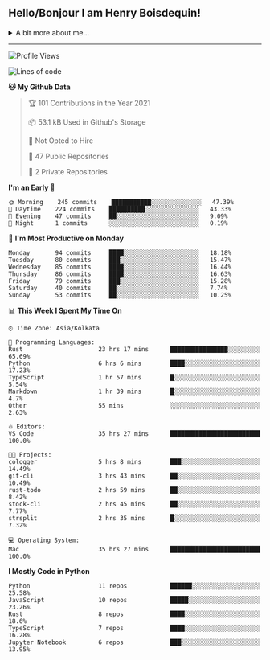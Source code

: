 <!--
**henryboisdequin/henryboisdequin** is a ✨ _special_ ✨ repository because its `README.md` (this file) appears on your GitHub profile.

Here are some ideas to get you started:

- 🔭 I’m currently working on ...
- 🌱 I’m currently learning ...
- 👯 I’m looking to collaborate on ...
- 🤔 I’m looking for help with ...
- 💬 Ask me about ...
- 📫 How to reach me: ...
- 😄 Pronouns: ...
- ⚡ Fun fact: ...
-->
<h2>Hello/Bonjour I am Henry Boisdequin!</h2>

<p align="middle">
    
<!-- https://iconmonstr.com/ -->

<details>
<summary>A bit more about me... </summary>
<br>
    
```typescript
const henryBoisdequin: human = {
    from: ["philippines", "belgium"],
    age: 12,
    languages: ["typescript/javascript", "python", "rust"],
    askMeAbout: ["web dev", "machine learning", "fullstack projects", "swimming"],
    technologies: {
        mobile: ["flutter"],
        frontEnd: {
            js: ["react.js", "next.js", "svelte"],
            css: ["bootstrap", "chakra-ui", "tailwind css"]
        },
        backEnd: {
            js: ["node", "express", "graphql", "typeorm"],
            python: ["flask"],
        },
        devOps: ["Vercel hosting + analytics", "AWS S3"],
        databases: ["postgresql", "redis"],
        otherTools: ["firebase", "tensorflow", "keras", "numpy", "pygame"]
    },
    currentFocus: ["Rust", "Blogging on dev.to/hb"],
    hobbies: ["swimming", "programming"],
};
```

</details>

---
<!--START_SECTION:waka-->
![Profile Views](http://img.shields.io/badge/Profile%20Views-22-blue)

![Lines of code](https://img.shields.io/badge/From%20Hello%20World%20I%27ve%20Written-227019%20lines%20of%20code-blue)

**🐱 My Github Data** 

> 🏆 101 Contributions in the Year 2021
 > 
> 📦 53.1 kB Used in Github's Storage 
 > 
> 🚫 Not Opted to Hire
 > 
> 📜 47 Public Repositories 
 > 
> 🔑 2 Private Repositories  
 > 
**I'm an Early 🐤** 

```text
🌞 Morning    245 commits    ███████████░░░░░░░░░░░░░░   47.39% 
🌆 Daytime    224 commits    ██████████░░░░░░░░░░░░░░░   43.33% 
🌃 Evening    47 commits     ██░░░░░░░░░░░░░░░░░░░░░░░   9.09% 
🌙 Night      1 commits      ░░░░░░░░░░░░░░░░░░░░░░░░░   0.19%

```
📅 **I'm Most Productive on Monday** 

```text
Monday       94 commits     ████░░░░░░░░░░░░░░░░░░░░░   18.18% 
Tuesday      80 commits     ███░░░░░░░░░░░░░░░░░░░░░░   15.47% 
Wednesday    85 commits     ████░░░░░░░░░░░░░░░░░░░░░   16.44% 
Thursday     86 commits     ████░░░░░░░░░░░░░░░░░░░░░   16.63% 
Friday       79 commits     ███░░░░░░░░░░░░░░░░░░░░░░   15.28% 
Saturday     40 commits     ██░░░░░░░░░░░░░░░░░░░░░░░   7.74% 
Sunday       53 commits     ██░░░░░░░░░░░░░░░░░░░░░░░   10.25%

```


📊 **This Week I Spent My Time On** 

```text
⌚︎ Time Zone: Asia/Kolkata

💬 Programming Languages: 
Rust                     23 hrs 17 mins      ████████████████░░░░░░░░░   65.69% 
Python                   6 hrs 6 mins        ████░░░░░░░░░░░░░░░░░░░░░   17.23% 
TypeScript               1 hr 57 mins        █░░░░░░░░░░░░░░░░░░░░░░░░   5.54% 
Markdown                 1 hr 39 mins        █░░░░░░░░░░░░░░░░░░░░░░░░   4.7% 
Other                    55 mins             ░░░░░░░░░░░░░░░░░░░░░░░░░   2.63%

🔥 Editors: 
VS Code                  35 hrs 27 mins      █████████████████████████   100.0%

🐱‍💻 Projects: 
cologger                 5 hrs 8 mins        ███░░░░░░░░░░░░░░░░░░░░░░   14.49% 
git-cli                  3 hrs 43 mins       ██░░░░░░░░░░░░░░░░░░░░░░░   10.49% 
rust-todo                2 hrs 59 mins       ██░░░░░░░░░░░░░░░░░░░░░░░   8.42% 
stock-cli                2 hrs 45 mins       ██░░░░░░░░░░░░░░░░░░░░░░░   7.77% 
strsplit                 2 hrs 35 mins       █░░░░░░░░░░░░░░░░░░░░░░░░   7.32%

💻 Operating System: 
Mac                      35 hrs 27 mins      █████████████████████████   100.0%

```

**I Mostly Code in Python** 

```text
Python                   11 repos            ██████░░░░░░░░░░░░░░░░░░░   25.58% 
JavaScript               10 repos            █████░░░░░░░░░░░░░░░░░░░░   23.26% 
Rust                     8 repos             ████░░░░░░░░░░░░░░░░░░░░░   18.6% 
TypeScript               7 repos             ████░░░░░░░░░░░░░░░░░░░░░   16.28% 
Jupyter Notebook         6 repos             ███░░░░░░░░░░░░░░░░░░░░░░   13.95%

```



<!--END_SECTION:waka-->

